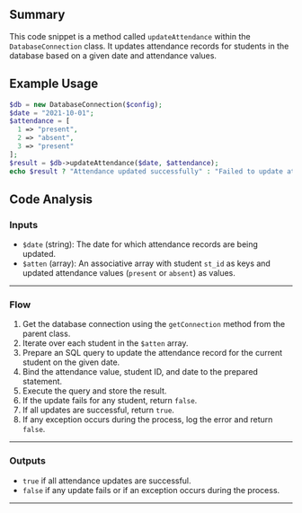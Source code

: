 ## Summary
This code snippet is a method called `updateAttendance` within the `DatabaseConnection` class. It updates attendance records for students in the database based on a given date and attendance values.

## Example Usage
```php
$db = new DatabaseConnection($config);
$date = "2021-10-01";
$attendance = [
  1 => "present",
  2 => "absent",
  3 => "present"
];
$result = $db->updateAttendance($date, $attendance);
echo $result ? "Attendance updated successfully" : "Failed to update attendance";
```

## Code Analysis
### Inputs
- `$date` (string): The date for which attendance records are being updated.
- `$atten` (array): An associative array with student `st_id` as keys and updated attendance values (`present` or `absent`) as values.
___
### Flow
1. Get the database connection using the `getConnection` method from the parent class.
2. Iterate over each student in the `$atten` array.
3. Prepare an SQL query to update the attendance record for the current student on the given date.
4. Bind the attendance value, student ID, and date to the prepared statement.
5. Execute the query and store the result.
6. If the update fails for any student, return `false`.
7. If all updates are successful, return `true`.
8. If any exception occurs during the process, log the error and return `false`.
___
### Outputs
- `true` if all attendance updates are successful.
- `false` if any update fails or if an exception occurs during the process.
___
